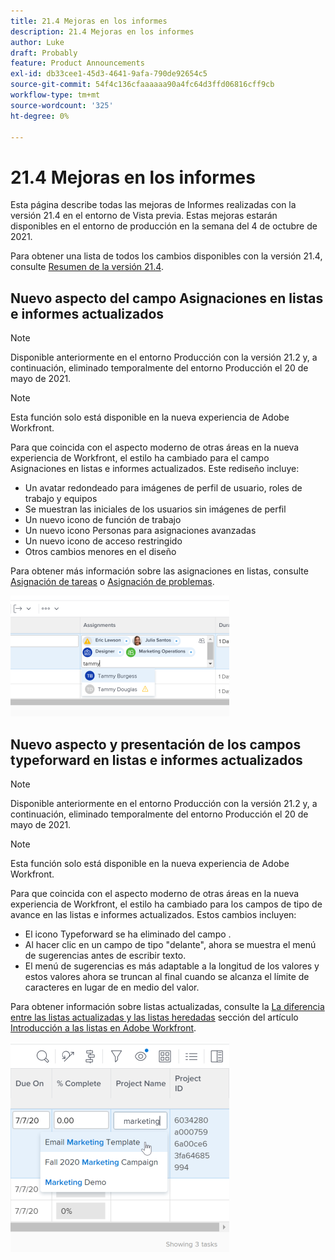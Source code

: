 ```yaml
---
title: 21.4 Mejoras en los informes
description: 21.4 Mejoras en los informes
author: Luke
draft: Probably
feature: Product Announcements
exl-id: db33cee1-45d3-4641-9afa-790de92654c5
source-git-commit: 54f4c136cfaaaaaa90a4fc64d3ffd06816cff9cb
workflow-type: tm+mt
source-wordcount: '325'
ht-degree: 0%

---
```


# 21.4 Mejoras en los informes

Esta página describe todas las mejoras de Informes realizadas con la versión 21.4 en el entorno de Vista previa. Estas mejoras estarán disponibles en el entorno de producción en la semana del 4 de octubre de 2021.

Para obtener una lista de todos los cambios disponibles con la versión 21.4, consulte [Resumen de la versión 21.4](../../../product-announcements/product-releases/21.4-release-activity/21.4-release-overview.md).

## Nuevo aspecto del campo Asignaciones en listas e informes actualizados

>[!NOTE]
>
>Disponible anteriormente en el entorno Producción con la versión 21.2 y, a continuación, eliminado temporalmente del entorno Producción el 20 de mayo de 2021.

>[!NOTE]
>
>Esta función solo está disponible en la nueva experiencia de Adobe Workfront.

Para que coincida con el aspecto moderno de otras áreas en la nueva experiencia de Workfront, el estilo ha cambiado para el campo Asignaciones en listas e informes actualizados. Este rediseño incluye:

* Un avatar redondeado para imágenes de perfil de usuario, roles de trabajo y equipos
* Se muestran las iniciales de los usuarios sin imágenes de perfil
* Un nuevo icono de función de trabajo
* Un nuevo icono Personas para asignaciones avanzadas
* Un nuevo icono de acceso restringido
* Otros cambios menores en el diseño

Para obtener más información sobre las asignaciones en listas, consulte [Asignación de tareas](../../../manage-work/tasks/assign-tasks/assign-tasks.md) o [Asignación de problemas](../../../manage-work/issues/manage-issues/assign-issues.md).

![](assets/assignments-updates-350x193.png)

## Nuevo aspecto y presentación de los campos typeforward en listas e informes actualizados

>[!NOTE]
>
>Disponible anteriormente en el entorno Producción con la versión 21.2 y, a continuación, eliminado temporalmente del entorno Producción el 20 de mayo de 2021.

>[!NOTE]
>
>Esta función solo está disponible en la nueva experiencia de Adobe Workfront.

Para que coincida con el aspecto moderno de otras áreas en la nueva experiencia de Workfront, el estilo ha cambiado para los campos de tipo de avance en las listas e informes actualizados. Estos cambios incluyen:

* El icono Typeforward se ha eliminado del campo .
* Al hacer clic en un campo de tipo &quot;delante&quot;, ahora se muestra el menú de sugerencias antes de escribir texto.
* El menú de sugerencias es más adaptable a la longitud de los valores y estos valores ahora se truncan al final cuando se alcanza el límite de caracteres en lugar de en medio del valor.

Para obtener información sobre listas actualizadas, consulte la [La diferencia entre las listas actualizadas y las listas heredadas](../../../workfront-basics/navigate-workfront/use-lists/view-items-in-a-list.md#updated) sección del artículo [Introducción a las listas en Adobe Workfront](../../../workfront-basics/navigate-workfront/use-lists/view-items-in-a-list.md).

![](assets/typeahead-updates-350x336.png)
